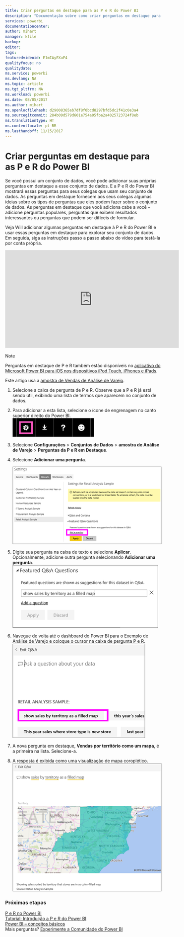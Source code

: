 ```yaml
---
title: Criar perguntas em destaque para as P e R do Power BI
description: "Documentação sobre como criar perguntas em destaque para a P e R do Power BI"
services: powerbi
documentationcenter: 
author: mihart
manager: kfile
backup: 
editor: 
tags: 
featuredvideoid: E1mIAyEXuF4
qualityfocus: no
qualitydate: 
ms.service: powerbi
ms.devlang: NA
ms.topic: article
ms.tgt_pltfrm: NA
ms.workload: powerbi
ms.date: 08/05/2017
ms.author: mihart
ms.openlocfilehash: d29008365ab7df8f0bcd8297bfd5dc2f41c0e3a4
ms.sourcegitcommit: 284b09d579d601e754a05fba2a4025723724f8eb
ms.translationtype: HT
ms.contentlocale: pt-BR
ms.lasthandoff: 11/15/2017
---
```

# <a name="create-featured-questions-for-power-bi-qa"></a>Criar perguntas em destaque para as P e R do Power BI
Se você possui um conjunto de dados, você pode adicionar suas próprias perguntas em destaque a esse conjunto de dados.  E a P e R do Power BI mostrará essas perguntas para seus colegas que usam seu conjunto de dados.  As perguntas em destaque fornecem aos seus colegas algumas ideias sobre os tipos de perguntas que eles podem fazer sobre o conjunto de dados. As perguntas em destaque que você adiciona cabe a você – adicione perguntas populares, perguntas que exibem resultados interessantes ou perguntas que podem ser difíceis de formular.

Veja Will adicionar algumas perguntas em destaque à P e R do Power BI e usar essas perguntas em destaque para explorar seu conjunto de dados. Em seguida, siga as instruções passo a passo abaixo do vídeo para testá-la por conta própria.

<iframe width="560" height="315" src="https://www.youtube.com/embed/E1mIAyEXuF4" frameborder="0" allowfullscreen></iframe>

> [!NOTE]
> Perguntas em destaque de P e R também estão disponíveis no [aplicativo do Microsoft Power BI para iOS nos dispositivos iPod Touch, iPhones e iPads](mobile-apps-ios-qna.md).
> 
> 

Este artigo usa a [amostra de Vendas de Análise de Varejo](sample-datasets.md).

1. Selecione a caixa de pergunta de P e R.   Observe que a P e R já está sendo útil, exibindo uma lista de termos que aparecem no conjunto de dados.
2. Para adicionar a esta lista, selecione o ícone de engrenagem no canto superior direito do Power BI.  
   ![](media/service-q-and-a-create-featured-questions/pbi_gearicon2.jpg)
3. Selecione **Configurações** &gt; **Conjuntos de Dados** &gt; **amostra de Análise de Varejo** &gt; **Perguntas da P e R em Destaque**.  
4. Selecione **Adicionar uma pergunta**.
   
   ![](media/service-q-and-a-create-featured-questions/power-bi-settings.png)
5. Digite sua pergunta na caixa de texto e selecione **Aplicar**.   Opcionalmente, adicione outra pergunta selecionando **Adicionar uma pergunta**.  
   ![](media/service-q-and-a-create-featured-questions/power-bi-type-featured-question.png)
6. Navegue de volta até o dashboard do Power BI para o Exemplo de Análise de Varejo e coloque o cursor na caixa de pergunta P e R.   
   ![](media/service-q-and-a-create-featured-questions/power-bi-featured-q.png)
7. A nova pergunta em destaque, **Vendas por território como um mapa**, é a primeira na lista. Selecione-a.  
8. A resposta é exibida como uma visualização de mapa coroplético.  
   ![](media/service-q-and-a-create-featured-questions/power-bi-filled-map.png)

### <a name="next-steps"></a>Próximas etapas
[P e R no Power BI](service-q-and-a.md)  
[Tutorial: Introdução a P e R do Power BI](power-bi-visualization-introduction-to-q-and-a.md)  
[Power BI – conceitos básicos](service-basic-concepts.md)  
Mais perguntas? [Experimente a Comunidade do Power BI](http://community.powerbi.com/)


